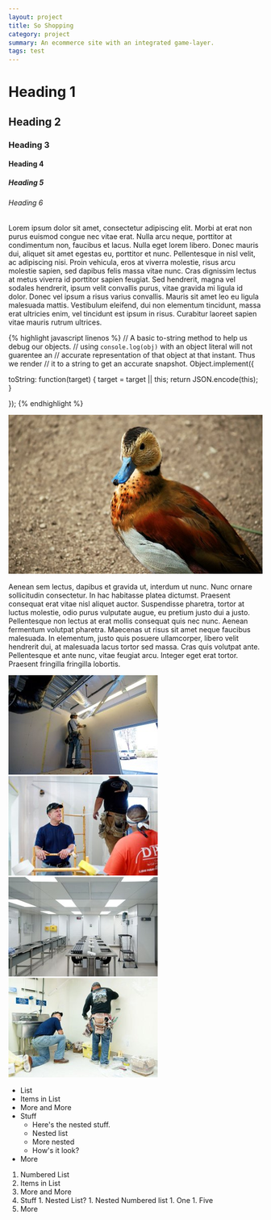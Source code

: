 ```yaml
---
layout: project
title: So Shopping
category: project
summary: An ecommerce site with an integrated game-layer.
tags: test
---
```

Heading 1
=========

Heading 2
---------

### Heading 3
#### Heading 4
##### Heading 5
###### Heading 6


Lorem ipsum dolor sit amet, consectetur adipiscing elit. Morbi at erat non purus euismod congue nec vitae erat. Nulla arcu neque, porttitor at condimentum non, faucibus et lacus. Nulla eget lorem libero. Donec mauris dui, aliquet sit amet egestas eu, porttitor et nunc. Pellentesque in nisl velit, ac adipiscing nisi. Proin vehicula, eros at viverra molestie, risus arcu molestie sapien, sed dapibus felis massa vitae nunc. Cras dignissim lectus at metus viverra id porttitor sapien feugiat. Sed hendrerit, magna vel sodales hendrerit, ipsum velit convallis purus, vitae gravida mi ligula id dolor. Donec vel ipsum a risus varius convallis. Mauris sit amet leo eu ligula malesuada mattis. Vestibulum eleifend, dui non elementum tincidunt, massa erat ultricies enim, vel tincidunt est ipsum in risus. Curabitur laoreet sapien vitae mauris rutrum ultrices.



{% highlight javascript linenos %}
// A basic to-string method to help us debug our objects.
// using `console.log(obj)` with an object literal will not guarentee an
// accurate representation of that object at that instant. Thus we render
// it to a string to get an accurate snapshot.
Object.implement({

  toString: function(target) {
	target = target || this;
	return JSON.encode(this);
  }

});
{% endhighlight %}

<div class="img full">
<img src="/images/full.jpg" />
</div>


Aenean sem lectus, dapibus et gravida ut, interdum ut nunc. Nunc ornare sollicitudin consectetur. In hac habitasse platea dictumst. Praesent consequat erat vitae nisl aliquet auctor. Suspendisse pharetra, tortor at luctus molestie, odio purus vulputate augue, eu pretium justo dui a justo. Pellentesque non lectus at erat mollis consequat quis nec nunc. Aenean fermentum volutpat pharetra. Maecenas ut risus sit amet neque faucibus malesuada. In elementum, justo quis posuere ullamcorper, libero velit hendrerit dui, at malesuada lacus tortor sed massa. Cras quis volutpat ante. Pellentesque et ante nunc, vitae feugiat arcu. Integer eget erat tortor. Praesent fringilla fringilla lobortis.


<div class="img half left">
<img src="/images/half_01.jpg" />
</div>
<div class="img half right">
<img src="/images/half_02.jpg" />
</div>
<div class="img half left">
<img src="/images/half_03.jpg" />
</div>
<div class="img half right">
<img src="/images/half_04.jpg" />
</div>

*	List
*	Items in List
*	More and More
*	Stuff
	*	Here's the nested stuff.
	*	Nested list
	*	More nested
	*	How's it look?
*	More

1.	 Numbered List
1.	 Items in List
1.	 More and More
1.	 Stuff
	1.	 Nested List?
	1.	 Nested Numbered list
	1.	 One
	1.	 Five
1.	 More

